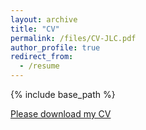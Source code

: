 ```yaml
---
layout: archive
title: "CV"
permalink: /files/CV-JLC.pdf
author_profile: true
redirect_from:
  - /resume
---
```


{% include base_path %}

[Please download my CV](https://github.com/JianlongChen-Git/JianlongChen/blob/master/files/CV-JLC.pdf)
